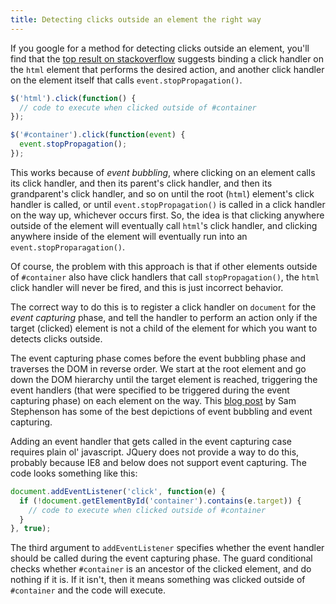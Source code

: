 ```yaml
---
title: Detecting clicks outside an element the right way
---
```

If you google for a method for detecting clicks outside an element, you'll find that the [top result on stackoverflow](http://stackoverflow.com/questions/152975/how-to-detect-a-click-outside-an-element) suggests binding a click handler on the `html` element that performs the desired action, and another click handler on the element itself that calls `event.stopPropagation()`.

```javascript
$('html').click(function() {
  // code to execute when clicked outside of #container
});

$('#container').click(function(event) {
  event.stopPropagation();
});
```

This works because of _event bubbling_, where clicking on an element calls its click handler, and then its parent's click handler, and then its grandparent's click handler, and so on until the root (`html`) element's click handler is called, or until `event.stopPropagation()` is called in a click handler on the way up, whichever occurs first. So, the idea is that clicking anywhere outside of the element will eventually call `html`'s click handler, and clicking anywhere inside of the element will eventually run into an `event.stopProparagation()`.

Of course, the problem with this approach is that if other elements outside of `#container` also have click handlers that call `stopPropagation()`, the `html` click handler will never be fired, and this is just incorrect behavior.

The correct way to do this is to register a click handler on `document` for the _event capturing_ phase, and tell the handler to perform an action only if the target (clicked) element is not a child of the element for which you want to detects clicks outside.

The event capturing phase comes before the event bubbling phase and traverses the DOM in reverse order. We start at the root element and go down the DOM hierarchy until the target element is reached, triggering the event handlers (that were specified to be triggered during the event capturing phase) on each element on the way. This [blog post](http://37signals.com/svn/posts/3137-using-event-capturing-to-improve-basecamp-page-load-times) by Sam Stephenson has some of the best depictions of event bubbling and event capturing.

Adding an event handler that gets called in the event capturing case requires plain ol' javascript. JQuery does not provide a way to do this, probably because IE8 and below does not support event capturing. The code looks something like this:

```javascript
document.addEventListener('click', function(e) {
  if (!document.getElementById('container').contains(e.target)) {
    // code to execute when clicked outside of #container
  }
}, true);
```

The third argument to `addEventListener` specifies whether the event handler should be called during the event capturing phase. The guard conditional checks whether `#container` is an ancestor of the clicked element, and do nothing if it is. If it isn't, then it means something was clicked outside of `#container` and the code will execute.

